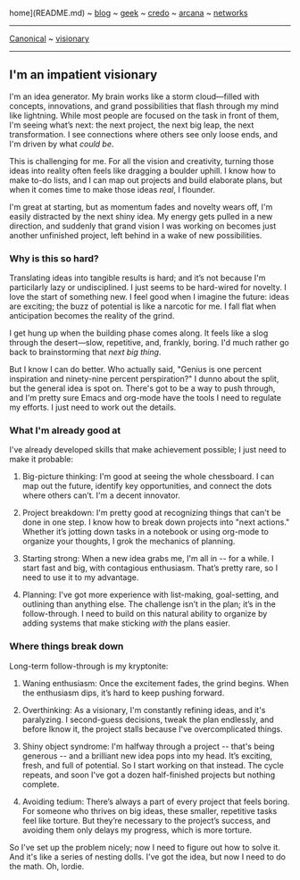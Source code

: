 home](README.md) ~ [blog](blog.md) ~ [geek](geekcode.md) ~ [credo](credo.md) ~ [arcana](arcana.md) ~ [networks](networking.md)

-----

[Canonical](blog.md) ~ [visionary](vp.md)

-----

## I'm an impatient visionary

I'm an idea generator. My brain works like a storm cloud—filled with concepts, innovations, and grand possibilities that flash through my mind like lightning. While most people are focused on the task in front of them, I'm seeing what’s next: the next project, the next big leap, the next transformation. I see connections where others see only loose ends, and I'm driven by what *could be*.

This is challenging for me. For all the vision and creativity, turning those ideas into reality often feels like dragging a boulder uphill. I know how to make to-do lists, and I can map out projects and build elaborate plans, but when it comes time to make those ideas *real*, I flounder.

I'm great at starting, but as momentum fades and novelty wears off, I'm easily distracted by the next shiny idea. My energy gets pulled in a new direction, and suddenly that grand vision I was working on becomes just another unfinished project, left behind in a wake of new possibilities. 

### Why is this so hard?

Translating ideas into tangible results is hard; and it’s not because I'm particilarly lazy or undisciplined. I just seems to be hard-wired for novelty. I love the start of something new. I feel good when I imagine the future: ideas are exciting; the buzz of potential is like a narcotic for me. I fall flat when anticipation becomes the reality of the grind.

I get hung up when the building phase comes along. It feels like a slog through the desert—slow, repetitive, and, frankly, boring. I'd much rather go back to brainstorming that *next big thing*. 

But I know I can do better. Who actually said, "Genius is one percent inspiration and ninety-nine percent perspiration?" I dunno about the split, but the general idea is spot on. There's got to be a way to push through, and I'm pretty sure Emacs and org-mode have the tools I need to regulate my efforts. I just need to work out the details.

### What I'm already good at

I've already developed skills that make achievement possible; I just need to make it probable:

1. Big-picture thinking: I'm good at seeing the whole chessboard. I can map out the future, identify key opportunities, and connect the dots where others can’t. I'm a decent innovator.

2. Project breakdown: I'm pretty good at recognizing things that can't be done in one step. I know how to break down projects into "next actions." Whether it’s jotting down tasks in a notebook or using org-mode to organize your thoughts, I grok the mechanics of planning.

3. Starting strong: When a new idea grabs me, I'm all in -- for a while. I start fast and big, with contagious enthusiasm. That’s pretty rare, so I need to use it to my advantage.

4. Planning: I've got more experience with list-making, goal-setting, and outlining than anything else. The challenge isn’t in the plan; it’s in the follow-through. I need to build on this natural ability to organize by adding systems that make sticking *with* the plans easier.

### Where things break down

Long-term follow-through is my kryptonite: 

1. Waning enthusiasm: Once the excitement fades, the grind begins. When the enthusiasm dips, it’s hard to keep pushing forward.

2. Overthinking: As a visionary, I'm constantly refining ideas, and it's paralyzing. I second-guess decisions, tweak the plan endlessly, and before Iknow it, the project stalls because I've overcomplicated things.

3. Shiny object syndrome: I'm halfway through a project -- that's being generous -- and a brilliant new idea pops into my head. It’s exciting, fresh, and full of potential. So I start working on that instead. The cycle repeats, and soon I've got a dozen half-finished projects but nothing complete.

4. Avoiding tedium: There’s always a part of every project that feels boring. For someone who thrives on big ideas, these smaller, repetitive tasks feel like torture. But they’re necessary to the project’s success, and avoiding them only delays my progress, which is more torture.

So I've set up the problem nicely; now I need to figure out how to solve it. And it's like a series of nesting dolls. I've got the idea, but now I need to do the math. Oh, lordie.
